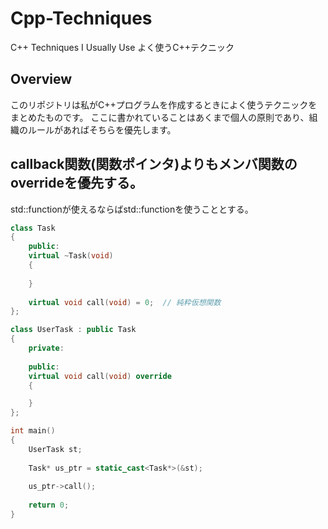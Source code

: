 # Cpp-Techniques
C++ Techniques I Usually Use
よく使うC++テクニック

## Overview
このリポジトリは私がC++プログラムを作成するときによく使うテクニックをまとめたものです。
ここに書かれていることはあくまで個人の原則であり、組織のルールがあればそちらを優先します。

## callback関数(関数ポインタ)よりもメンバ関数のoverrideを優先する。
std::functionが使えるならばstd::functionを使うこととする。

```cpp
class Task
{
    public:
    virtual ~Task(void)
    {
    
    }
    
    virtual void call(void) = 0;  // 純粋仮想関数
};

class UserTask : public Task
{
    private:
    
    public:
    virtual void call(void) override
    {

    }
};

int main()
{
    UserTask st;
    
    Task* us_ptr = static_cast<Task*>(&st);
    
    us_ptr->call();
    
    return 0;
}
```
